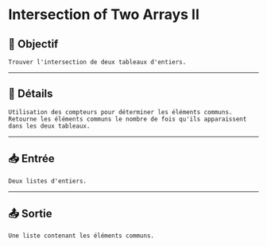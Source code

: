 # Intersection of Two Arrays II

## 🎯 Objectif

    Trouver l'intersection de deux tableaux d'entiers.

---

## 📝 Détails

    Utilisation des compteurs pour déterminer les éléments communs.
    Retourne les éléments communs le nombre de fois qu'ils apparaissent dans les deux tableaux.

---

## 📥 Entrée

    Deux listes d'entiers.

---

## 📤 Sortie

    Une liste contenant les éléments communs.

